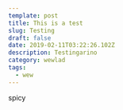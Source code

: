 ```yaml
---
template: post
title: This is a test
slug: Testing
draft: false
date: 2019-02-11T03:22:26.102Z
description: Testingarino
category: wewlad
tags:
  - wew
---
```

spicy
